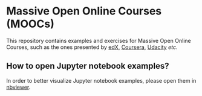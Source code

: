 # Massive Open Online Courses (MOOCs)

This repository contains examples and exercises for Massive Open Online Courses, such as the ones presented by [edX](https://courses.edx.org), [Coursera](https://www.coursera.org), [Udacity](https://www.udacity.com/) *etc*.


## How to open Jupyter notebook examples?

In order to better visualize Jupyter notebook examples, please open them in [nbviewer](https://nbviewer.jupyter.org/).
